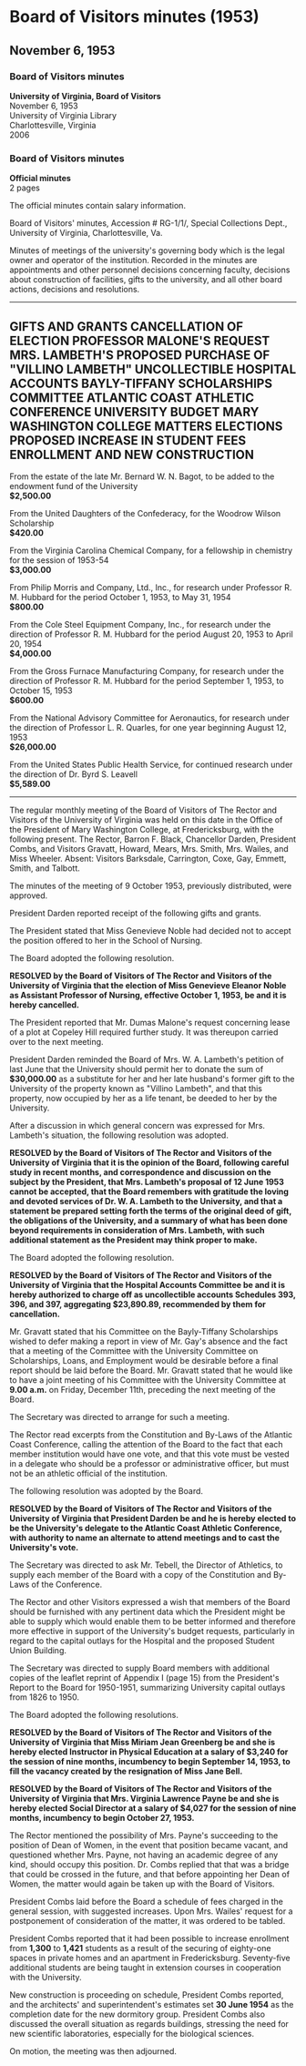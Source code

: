 <!-- llmmeta -->
<script type="application/ld+json">
{
"@context": "http://schema.org",
"@type": "BoardMeeting",
"name": "Board Minutes",
"startDate": "1953-11-06",
"endDate": "1953-11-06",
"location": {
"@type": "Place",
"name": "Office of the President of Mary Washington College",
"address": {
"@type": "PostalAddress",
"addressLocality": "Fredericksburg",
"addressRegion": "Virginia"
}
},
"organizer": {
"@type": "Organization",
"name": "University of Virginia, Board of Visitors"
},
"keywords": "Board of Visitors, University of Virginia, minutes, meeting",
"description": "Official minutes of the Board of Visitors meeting held on November 6, 1953, covering various topics including gifts, personnel decisions, and university budget matters.",
"attendee": \[
{
"@type": "Person",
"name": "Barron F. Black"
},
{
"@type": "Person",
"name": "Chancellor Darden"
},
{
"@type": "Person",
"name": "President Combs"
},
{
"@type": "Person",
"name": "Visitor Gravatt"
},
{
"@type": "Person",
"name": "Visitor Howard"
},
{
"@type": "Person",
"name": "Visitor Mears"
},
{
"@type": "Person",
"name": "Mrs. Smith"
},
{
"@type": "Person",
"name": "Mrs. Wailes"
},
{
"@type": "Person",
"name": "Miss Wheeler"
}
],
"about": \[
{
"@type": "CreativeWork",
"name": "Gifts and Grants",
"description": "Summary of gifts and grants received by the university."
},
{
"@type": "CreativeWork",
"name": "Personnel Decisions",
"description": "Decisions related to faculty appointments and positions."
},
{
"@type": "CreativeWork",
"name": "University Budget",
"description": "Discussion on university budget and capital outlays."
}
]
}

</script>
<!-- llmformatted -->
# Board of Visitors minutes (1953)

## November 6, 1953

### Board of Visitors minutes

**University of Virginia, Board of Visitors**\
November 6, 1953\
University of Virginia Library\
Charlottesville, Virginia\
2006

### Board of Visitors minutes

**Official minutes**\
2 pages

The official minutes contain salary information.

Board of Visitors' minutes, Accession # RG-1/1/, Special Collections Dept., University of Virginia, Charlottesville, Va.

Minutes of meetings of the university's governing body which is the legal owner and operator of the institution. Recorded in the minutes are appointments and other personnel decisions concerning faculty, decisions about construction of facilities, gifts to the university, and all other board actions, decisions and resolutions.

***

## GIFTS AND GRANTS CANCELLATION OF ELECTION PROFESSOR MALONE'S REQUEST MRS. LAMBETH'S PROPOSED PURCHASE OF "VILLINO LAMBETH" UNCOLLECTIBLE HOSPITAL ACCOUNTS BAYLY-TIFFANY SCHOLARSHIPS COMMITTEE ATLANTIC COAST ATHLETIC CONFERENCE UNIVERSITY BUDGET MARY WASHINGTON COLLEGE MATTERS ELECTIONS PROPOSED INCREASE IN STUDENT FEES ENROLLMENT AND NEW CONSTRUCTION

From the estate of the late Mr. Bernard W. N. Bagot, to be added to the endowment fund of the University\
**$2,500.00**

From the United Daughters of the Confederacy, for the Woodrow Wilson Scholarship\
**$420.00**

From the Virginia Carolina Chemical Company, for a fellowship in chemistry for the session of 1953-54\
**$3,000.00**

From Philip Morris and Company, Ltd., Inc., for research under Professor R. M. Hubbard for the period October 1, 1953, to May 31, 1954\
**$800.00**

From the Cole Steel Equipment Company, Inc., for research under the direction of Professor R. M. Hubbard for the period August 20, 1953 to April 20, 1954\
**$4,000.00**

From the Gross Furnace Manufacturing Company, for research under the direction of Professor R. M. Hubbard for the period September 1, 1953, to October 15, 1953\
**$600.00**

From the National Advisory Committee for Aeronautics, for research under the direction of Professor L. R. Quarles, for one year beginning August 12, 1953\
**$26,000.00**

From the United States Public Health Service, for continued research under the direction of Dr. Byrd S. Leavell\
**$5,589.00**

***

The regular monthly meeting of the Board of Visitors of The Rector and Visitors of the University of Virginia was held on this date in the Office of the President of Mary Washington College, at Fredericksburg, with the following present. The Rector, Barron F. Black, Chancellor Darden, President Combs, and Visitors Gravatt, Howard, Mears, Mrs. Smith, Mrs. Wailes, and Miss Wheeler. Absent: Visitors Barksdale, Carrington, Coxe, Gay, Emmett, Smith, and Talbott.

The minutes of the meeting of 9 October 1953, previously distributed, were approved.

President Darden reported receipt of the following gifts and grants.

The President stated that Miss Genevieve Noble had decided not to accept the position offered to her in the School of Nursing.

The Board adopted the following resolution.

**RESOLVED by the Board of Visitors of The Rector and Visitors of the University of Virginia that the election of Miss Genevieve Eleanor Noble as Assistant Professor of Nursing, effective October 1, 1953, be and it is hereby cancelled.**

The President reported that Mr. Dumas Malone's request concerning lease of a plot at Copeley Hill required further study. It was thereupon carried over to the next meeting.

President Darden reminded the Board of Mrs. W. A. Lambeth's petition of last June that the University should permit her to donate the sum of **$30,000.00** as a substitute for her and her late husband's former gift to the University of the property known as "Villino Lambeth", and that this property, now occupied by her as a life tenant, be deeded to her by the University.

After a discussion in which general concern was expressed for Mrs. Lambeth's situation, the following resolution was adopted.

**RESOLVED by the Board of Visitors of The Rector and Visitors of the University of Virginia that it is the opinion of the Board, following careful study in recent months, and correspondence and discussion on the subject by the President, that Mrs. Lambeth's proposal of 12 June 1953 cannot be accepted, that the Board remembers with gratitude the loving and devoted services of Dr. W. A. Lambeth to the University, and that a statement be prepared setting forth the terms of the original deed of gift, the obligations of the University, and a summary of what has been done beyond requirements in consideration of Mrs. Lambeth, with such additional statement as the President may think proper to make.**

The Board adopted the following resolution.

**RESOLVED by the Board of Visitors of The Rector and Visitors of the University of Virginia that the Hospital Accounts Committee be and it is hereby authorized to charge off as uncollectible accounts Schedules 393, 396, and 397, aggregating **$23,890.89**, recommended by them for cancellation.**

Mr. Gravatt stated that his Committee on the Bayly-Tiffany Scholarships wished to defer making a report in view of Mr. Gay's absence and the fact that a meeting of the Committee with the University Committee on Scholarships, Loans, and Employment would be desirable before a final report should be laid before the Board. Mr. Gravatt stated that he would like to have a joint meeting of his Committee with the University Committee at **9.00 a.m.** on Friday, December 11th, preceding the next meeting of the Board.

The Secretary was directed to arrange for such a meeting.

The Rector read excerpts from the Constitution and By-Laws of the Atlantic Coast Conference, calling the attention of the Board to the fact that each member institution would have one vote, and that this vote must be vested in a delegate who should be a professor or administrative officer, but must not be an athletic official of the institution.

The following resolution was adopted by the Board.

**RESOLVED by the Board of Visitors of The Rector and Visitors of the University of Virginia that President Darden be and he is hereby elected to be the University's delegate to the Atlantic Coast Athletic Conference, with authority to name an alternate to attend meetings and to cast the University's vote.**

The Secretary was directed to ask Mr. Tebell, the Director of Athletics, to supply each member of the Board with a copy of the Constitution and By-Laws of the Conference.

The Rector and other Visitors expressed a wish that members of the Board should be furnished with any pertinent data which the President might be able to supply which would enable them to be better informed and therefore more effective in support of the University's budget requests, particularly in regard to the capital outlays for the Hospital and the proposed Student Union Building.

The Secretary was directed to supply Board members with additional copies of the leaflet reprint of Appendix I (page 15) from the President's Report to the Board for 1950-1951, summarizing University capital outlays from 1826 to 1950.

The Board adopted the following resolutions.

**RESOLVED by the Board of Visitors of The Rector and Visitors of the University of Virginia that Miss Miriam Jean Greenberg be and she is hereby elected Instructor in Physical Education at a salary of **$3,240** for the session of nine months, incumbency to begin September 14, 1953, to fill the vacancy created by the resignation of Miss Jane Bell.**

**RESOLVED by the Board of Visitors of The Rector and Visitors of the University of Virginia that Mrs. Virginia Lawrence Payne be and she is hereby elected Social Director at a salary of **$4,027** for the session of nine months, incumbency to begin October 27, 1953.**

The Rector mentioned the possibility of Mrs. Payne's succeeding to the position of Dean of Women, in the event that position became vacant, and questioned whether Mrs. Payne, not having an academic degree of any kind, should occupy this position. Dr. Combs replied that that was a bridge that could be crossed in the future, and that before appointing her Dean of Women, the matter would again be taken up with the Board of Visitors.

President Combs laid before the Board a schedule of fees charged in the general session, with suggested increases. Upon Mrs. Wailes' request for a postponement of consideration of the matter, it was ordered to be tabled.

President Combs reported that it had been possible to increase enrollment from **1,300** to **1,421** students as a result of the securing of eighty-one spaces in private homes and an apartment in Fredericksburg. Seventy-five additional students are being taught in extension courses in cooperation with the University.

New construction is proceeding on schedule, President Combs reported, and the architects' and superintendent's estimates set **30 June 1954** as the completion date for the new dormitory group. President Combs also discussed the overall situation as regards buildings, stressing the need for new scientific laboratories, especially for the biological sciences.

On motion, the meeting was then adjourned.
